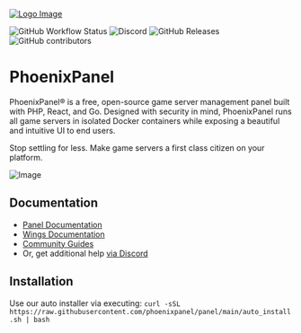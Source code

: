 ﻿[![Logo Image](https://cdn.phoenixpanel.io/logos/new/phoenixpanel_logo.png)](https://phoenixpanel.io)

![GitHub Workflow Status](https://img.shields.io/github/actions/workflow/status/phoenixpanel/panel/ci.yaml?label=Tests&style=for-the-badge&branch=1.0-develop)
![Discord](https://img.shields.io/discord/122900397965705216?label=Discord&logo=Discord&logoColor=white&style=for-the-badge)
![GitHub Releases](https://img.shields.io/github/downloads/phoenixpanel/panel/latest/total?style=for-the-badge)
![GitHub contributors](https://img.shields.io/github/contributors/phoenixpanel/panel?style=for-the-badge)

# PhoenixPanel

PhoenixPanel® is a free, open-source game server management panel built with PHP, React, and Go. Designed with security
in mind, PhoenixPanel runs all game servers in isolated Docker containers while exposing a beautiful and intuitive
UI to end users.

Stop settling for less. Make game servers a first class citizen on your platform.

![Image](https://cdn.phoenixpanel.io/site-assets/phoenixpanel_v1_demo.gif)

## Documentation

- [Panel Documentation](https://phoenixpanel.io/panel/1.0/getting_started.html)
- [Wings Documentation](https://phoenixpanel.io/wings/1.0/installing.html)
- [Community Guides](https://phoenixpanel.io/community/about.html)
- Or, get additional help [via Discord](https://discord.gg/phoenixpanel)

## Installation

Use our auto installer via executing:
`curl -sSL https://raw.githubusercontent.com/phoenixpanel/panel/main/auto_install.sh | bash`
